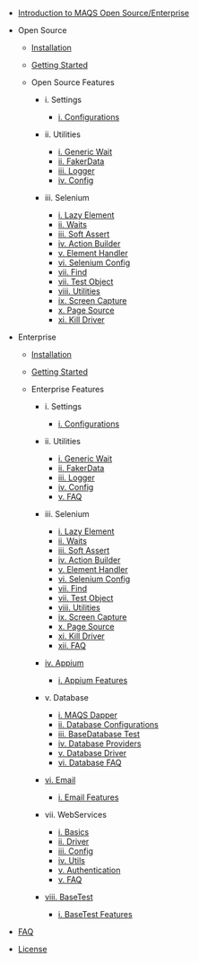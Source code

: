 - [Introduction to MAQS Open Source/Enterprise](MAQS_5/Introduction.md)

- Open Source

	- [Installation](MAQS_5/OpenSourceInstallation.md)
	- [Getting Started](MAQS_5/Getting-Started.md)

	- Open Source Features

		- i. Settings
			- [i. Configurations](MAQS_5/OpenSourceConfiguration.md)

		- ii. Utilities

			- [i. Generic Wait](MAQS_5/Generic-Waits.md)
			- [ii. FakerData](MAQS_5/FakerData.md)
			- [iii. Logger](MAQS_5/Logger.md)
			- [iv. Config](MAQS_5/Config.md)
		- iii. Selenium

			- [i. Lazy Element](MAQS_5/LazyElement.md)
			- [ii. Waits](MAQS_5/Waits.md)
			- [iii. Soft Assert](MAQS_5/Soft-Asserts.md)
			- [iv. Action Builder](MAQS_5/Action-Builder.md)
			- [v. Element Handler](MAQS_5/Element-Handler.md)
			- [vi. Selenium Config](MAQS_5/SeleniumConfig.md)
			- [vii. Find](MAQS_5/ComingSoon.md)
			- [vii. Test Object](MAQS_5/ComingSoon.md)
			- [viii. Utilities](MAQS_5/ComingSoon.md)
			- [ix. Screen Capture](MAQS_5/ComingSoon.md)
			- [x. Page Source](MAQS_5/ComingSoon.md)
			- [xi. Kill Driver](MAQS_5/ComingSoon.md)

- Enterprise

	- [Installation](MAQS_5/EnterpriseInstallation.md)
	- [Getting Started](MAQS_5/Getting-Started.md)

	- Enterprise Features

		- i. Settings

			- [i. Configurations](MAQS_5/EnterpriseConfiguration.md)
		- ii. Utilities

			- [i. Generic Wait](MAQS_5/Generic-Waits.md)
			- [ii. FakerData](MAQS_5/FakerData.md)
			- [iii. Logger](MAQS_5/Logger.md)
			- [iv. Config](MAQS_5/Config.md)
			- [v. FAQ](MAQS_5/ComingSoon.md)
		- iii. Selenium

			- [i. Lazy Element](MAQS_5/LazyElement.md)
			- [ii. Waits](MAQS_5/Waits.md)
			- [iii. Soft Assert](MAQS_5/Soft-Asserts.md)
			- [iv. Action Builder](MAQS_5/Action-Builder.md)
			- [v. Element Handler](MAQS_5/Element-Handler.md)
			- [vi. Selenium Config](MAQS_5/SeleniumConfig.md)
			- [vii. Find](MAQS_5/ComingSoon.md)
			- [vii. Test Object](MAQS_5/ComingSoon.md)
			- [viii. Utilities](MAQS_5/ComingSoon.md)
			- [ix. Screen Capture](MAQS_5/ComingSoon.md)
			- [x. Page Source](MAQS_5/ComingSoon.md)
			- [xi. Kill Driver](MAQS_5/ComingSoon.md)
			- [xii. FAQ](MAQS_5/ComingSoon.md)
		- [iv. Appium](MAQS_5/Appium_AUTOGENERATED/LandingPage.md)
		
			- [i. Appium Features](MAQS_5/Appium_AUTOGENERATED/LandingPage.md)
		- v. Database

			- [i. MAQS Dapper](MAQS_5/DatabaseIntro.md)
			- [ii. Database Configurations](MAQS_5/DatabaseSettings.md)
			- [iii. BaseDatabase Test](MAQS_5/DatabaseBaseTest.md)
			- [iv. Database Providers](MAQS_5/DatabaseProviders.md)
			- [v. Database Driver](MAQS_5/DatabaseDriver.md)
			- [vi. Database FAQ](MAQS_5/DatabaseFAQ.md)
		- [vi. Email](MAQS_5/Email_AUTOGENERATED/LandingPage.md)

			- [i. Email Features](MAQS_5/Email_AUTOGENERATED/LandingPage.md)
		- vii. WebServices

			- [i. Basics](MAQS_5/WebServiceBasics.md)
			- [ii. Driver](MAQS_5/WebServiceDriver.md)
			- [iii. Config](MAQS_5/WebServiceConfig.md)
			- [iv. Utils](MAQS_5/WebServiceUtils.md)
			- [v. Authentication](MAQS_5/ComingSoon.md)
			- [v. FAQ](MAQS_5/ComingSoon.md)

		- [viii. BaseTest](MAQS_5/BaseTest_AUTOGENERATED/LandingPage.md)
			- [i. BaseTest Features](MAQS_5/BaseTest_AUTOGENERATED/LandingPage.md)

- [FAQ](MAQS_5/MAQS-FAQ.md)
- [License](MAQS_5/License.md)